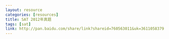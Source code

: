 ```yaml
---
layout: resource
categories: [resources]
title: SAT 2012年真题
tags: [sat]
link: http://pan.baidu.com/share/link?shareid=760563011&uk=3611058379
---
```

